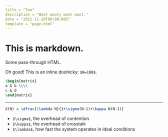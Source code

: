 ```yaml
---
title = "Two"
description = "Woot wooty woot woot."
date = "2021-11-28T00:00:00Z"
template = "page.html"
---
```


# This is markdown.

<p class="message">Some pass-through HTML.</p>

Oh good! This is an inline doohicky: `$N=100$`.

```latex
\begin{matrix}
a & b \\\\
c & d
\end{matrix}
```

---

```latex
X(N) = \dfrac{\lambda N}{1+\sigma(N-1)+\kappa N(N-1)}
```

* `$\sigma$`, the overhead of contention
* `$\kappa$`, the overhead of crosstalk
* `$\lambda$`, how fast the system operates in ideal conditions
